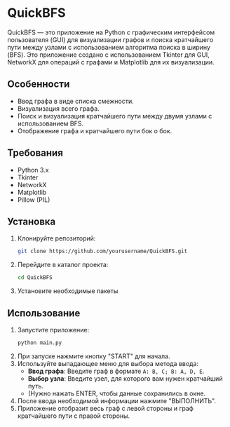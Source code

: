 # QuickBFS

QuickBFS — это приложение на Python с графическим интерфейсом пользователя (GUI) для визуализации графов и поиска кратчайшего пути между узлами с использованием алгоритма поиска в ширину (BFS). Это приложение создано с использованием Tkinter для GUI, NetworkX для операций с графами и Matplotlib для их визуализации.

## Особенности

- Ввод графа в виде списка смежности.
- Визуализация всего графа.
- Поиск и визуализация кратчайшего пути между двумя узлами с использованием BFS.
- Отображение графа и кратчайшего пути бок о бок.

## Требования

- Python 3.x
- Tkinter
- NetworkX
- Matplotlib
- Pillow (PIL)

## Установка

1. Клонируйте репозиторий:
    ```sh
    git clone https://github.com/yourusername/QuickBFS.git
    ```
2. Перейдите в каталог проекта:
    ```sh
    cd QuickBFS
    ```
3. Установите необходимые пакеты

## Использование

1. Запустите приложение:
    ```sh
    python main.py
    ```
2. При запуске нажмите кнопку "START" для начала.
3. Используйте выпадающее меню для выбора метода ввода:
    - **Ввод графа**: Введите граф в формате `A: B, C; B: A, D, E`. 
    - **Выбор узла**: Введите узел, для которого вам нужен кратчайший путь.
    - (Нужно нажать ENTER, чтобы данные сохранились в окне.
4. После ввода необходимой информации нажмите "ВЫПОЛНИТЬ".
5. Приложение отобразит весь граф с левой стороны и граф кратчайшего пути с правой стороны.


